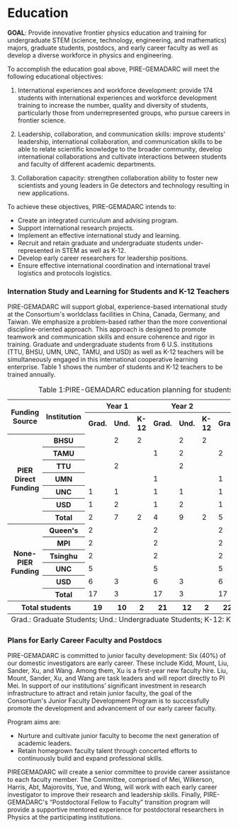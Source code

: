 ---
---
# Education
**GOAL**: Provide innovative frontier physics education and training
for undergraduate STEM (science, technology, engineering, and mathematics) majors, graduate students,
postdocs, and early career faculty as well as develop a diverse workforce in physics and engineering.

To accomplish the education goal above, PIRE-GEMADARC will meet the following
educational objectives: 
1. International experiences and workforce development: provide 174 students with international experiences and workforce development training to increase the number, quality and diversity of students, particularly those from underrepresented groups, who pursue careers in frontier science.

2. Leadership, collaboration, and communication skills: improve students' leadership, international
collaboration, and communication skills to be able to relate scientific knowledge to the broader
community, develop international collaborations and cultivate interactions between students and faculty
of different academic departments.

3. Collaboration capacity: strengthen collaboration ability to foster new scientists and young leaders in Ge detectors and technology resulting in new applications.

To achieve these objectives, PIRE-GEMADARC intends to:
* Create an integrated curriculum and advising program.
* Support international research projects.
* Implement an effective international study and learning.
* Recruit and retain graduate and undergraduate students under-represented in STEM as well as K-12.
* Develop early career researchers for leadership positions.
* Ensure effective international coordination and international travel logistics and protocols logistics.

### Internation Study and Learning for Students and K-12 Teachers
PIRE-GEMADARC will support global, experience-based international study at the Consortium's worldclass
facilities in China, Canada, Germany, and Taiwan. We emphasize a problem-based rather than the
more conventional discipline-oriented approach. This approach is designed to promote teamwork and
communication skills and ensure coherence and rigor in training. Graduate and undergraduate students
from 6 U.S. institutions (TTU, BHSU, UMN, UNC, TAMU, and USD) as well as K-12 teachers will be
simultaneously engaged in this international cooperative learning enterprise. Table 1 shows the number of
students and K-12 teachers to be trained annually.

<table>
<caption>Table 1:PIRE-GEMADARC education planning for students (graduate and undergraduate) and K-12 teachers.</caption>
<tr>
<th rowspan="2"> Funding Source </th>
<th rowspan="2"> Institution </th>
<th colspan="3"> Year 1</th>
<th colspan="3"> Year 2</th>
<th colspan="3"> Year 3</th>
<th colspan="3"> Year 4</th>
<th colspan="3"> Year 5</th>
<th rowspan="2"> Total </th>
</tr>

<tr>
<th>Grad.</th>
<th>Und.</th>
<th>K-12</th>

<th>Grad.</th>
<th>Und.</th>
<th>K-12</th>

<th>Grad.</th>
<th>Und.</th>
<th>K-12</th>

<th>Grad.</th>
<th>Und.</th>
<th>K-12</th>

<th>Grad.</th>
<th>Und.</th>
<th>K-12</th>
</tr>

<tr>
<th rowspan="7"> PIER Direct Funding </th>
<th> BHSU </th>
<td></td>
<td> 2 </td>
<td> 2 </td>
<td></td>
<td> 2 </td>
<td> 2 </td>
<td></td>
<td> 2 </td>
<td> 2 </td>
<td></td>
<td> 2 </td>
<td> 2 </td>
<td></td>
<td> 2 </td>
<td> 2 </td>
<th> 20 </th>
</tr>

<tr>
<th> TAMU </th>
<td></td>
<td></td>
<td></td>
<td> 1 </td>
<td> 2 </td>
<td> </td>
<td> 2 </td>
<td> 2 </td>
<td>  </td>
<td> 2 </td>
<td> 2 </td>
<td> </td>
<td> 2 </td>
<td> 2 </td>
<td> </td>
<th> 15 </th>
</tr>

<tr>
<th> TTU </th>
<td></td>
<td> 2 </td>
<td></td>
<td></td>
<td> 2 </td>
<td></td>
<td></td>
<td> 2 </td>
<td></td>
<td></td>
<td> 2 </td>
<td></td>
<td></td>
<td> 2 </td>
<td></td>
<th> 10 </th>
</tr>

<tr>
<th> UMN </th>
<td></td>
<td></td>
<td></td>
<td> 1 </td>
<td></td>
<td></td>
<td> 1 </td>
<td></td>
<td></td>
<td> 1 </td>
<td></td>
<td></td>
<td> 1 </td>
<td></td>
<td></td>
<th> 4 </th>
</tr>

<tr>
<th> UNC </th>
<td> 1 </td>
<td> 1 </td>
<td></td>
<td> 1 </td>
<td> 1 </td>
<td></td>
<td> 1 </td>
<td> 1 </td>
<td></td>
<td> 1 </td>
<td> 1 </td>
<td></td>
<td> 1 </td>
<td> 1 </td>
<td></td>
<th> 10 </th>
</tr>

<tr>
<th> USD </th>
<td> 1 </td>
<td> 2 </td>
<td></td>
<td> 1 </td>
<td> 2 </td>
<td></td>
<td> 1 </td>
<td> 2 </td>
<td></td>
<td> 1 </td>
<td> 2 </td>
<td></td>
<td> 1 </td>
<td> 2 </td>
<td></td>
<th> 15 </th>
</tr>

<tr>
<th> Total </th>
<td> 2 </td>
<td> 7 </td>
<td> 2 </td>
<td> 4 </td>
<td> 9 </td>
<td> 2 </td>
<td> 5 </td>
<td> 9 </td>
<td> 2 </td>
<td> 5 </td>
<td> 9 </td>
<td> 2 </td>
<td> 5 </td>
<td> 9 </td>
<td> 2 </td>
<th> 74 </th>
</tr>

<tr>
<th rowspan="6"> None-PIER Funding </th>
<th> Queen's </th>
<td> 2 </td>
<td></td>
<td></td>
<td> 2 </td>
<td></td>
<td></td>
<td> 2 </td>
<td></td>
<td></td>
<td> 2 </td>
<td></td>
<td></td>
<td> 2 </td>
<td></td>
<td></td>
<th> 10 </th>
</tr>

<tr>
<th> MPI </th>
<td> 2 </td>
<td></td>
<td></td>
<td> 2 </td>
<td></td>
<td></td>
<td> 2 </td>
<td></td>
<td></td>
<td> 2 </td>
<td></td>
<td></td>
<td> 2 </td>
<td></td>
<td></td>
<th> 10 </th>
</tr>

<tr>
<th> Tsinghu </th>
<td> 2 </td>
<td></td>
<td></td>
<td> 2 </td>
<td></td>
<td></td>
<td> 2 </td>
<td></td>
<td></td>
<td> 2 </td>
<td></td>
<td></td>
<td> 2 </td>
<td></td>
<td></td>
<th> 10 </th>
</tr>

<tr>
<th> UNC </th>
<td> 5 </td>
<td></td>
<td></td>
<td> 5 </td>
<td></td>
<td></td>
<td> 5 </td>
<td></td>
<td></td>
<td> 5 </td>
<td></td>
<td></td>
<td> 5 </td>
<td></td>
<td></td>
<th> 25 </th>
</tr>

<tr>
<th> USD </th>
<td> 6 </td>
<td> 3 </td>
<td></td>
<td> 6 </td>
<td> 3 </td>
<td></td>
<td> 6 </td>
<td> 3 </td>
<td></td>
<td> 6 </td>
<td> 3 </td>
<td></td>
<td> 6 </td>
<td> 3 </td>
<td></td>
<th> 45 </th>
</tr>

<tr>
<th> Total </th>
<td> 17 </td>
<td> 3 </td>
<td></td>
<td> 17 </td>
<td> 3 </td>
<td></td>
<td> 17 </td>
<td> 3 </td>
<td></td>
<td> 17 </td>
<td> 3 </td>
<td></td>
<td> 17 </td>
<td> 3 </td>
<td></td>
<th> 100 </th>
</tr>

<tr>
<th colspan="2"> Total students </th>
<th> 19 </th>
<th> 10 </th>
<th> 2 </th>
<th> 21 </th>
<th> 12 </th>
<th> 2 </th>
<th> 22 </th>
<th> 12 </th>
<th> 2 </th>
<th> 22 </th>
<th> 12 </th>
<th> 2 </th>
<th> 22 </th>
<th> 12 </th>
<th> 2 </th>
<th> 174 </th>
</tr>

<tfoot>
<tr>
<td colspan="18"> Grad.: Graduate Students; Und.: Undergraduate Students; K-12: K-12 teachers. </td>
</tr>
</tfoot>

</table>

### Plans for Early Career Faculty and Postdocs
PIRE-GEMADARC is committed to junior faculty development: Six (40%) of our domestic investigators
are early career. These include Kidd, Mount, Liu, Sander, Xu, and Wang. Among them, Xu is a first-year
new faculty hire. Liu, Mount, Sander, Xu, and Wang are task leaders and will report directly to PI Mei. In support of our institutions’ significant investment in research infrastructure to attract and
retain junior faculty, the goal of the Consortium's Junior Faculty Development Program is to successfully
promote the development and advancement of our early career faculty. 

Program aims are:
* Nurture and cultivate junior faculty to become the next generation of academic leaders.
* Retain homegrown faculty talent through concerted efforts to continuously build and expand professional skills. 

PIREGEMADARC will create a senior committee to provide career assistance to each faculty member. The
Committee, comprised of Mei, Wilkerson, Harris, Abt, Majorovits, Yue, and Wong, will work with each
early career investigator to improve their research and leadership skills. Finally, PIRE-GEMADARC's
“Postdoctoral Fellow to Faculty” transition program will provide a supportive mentored experience for
postdoctoral researchers in Physics at the participating institutions.
